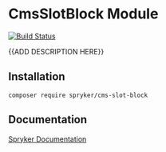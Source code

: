 # CmsSlotBlock Module
[![Build Status](https://travis-ci.org/spryker/cms-slot-block.svg)](https://travis-ci.org/spryker/cms-slot-block)

{{ADD DESCRIPTION HERE}}

## Installation

```
composer require spryker/cms-slot-block
```

## Documentation

[Spryker Documentation](https://documentation.spryker.com/module_guide/overview.htm)
